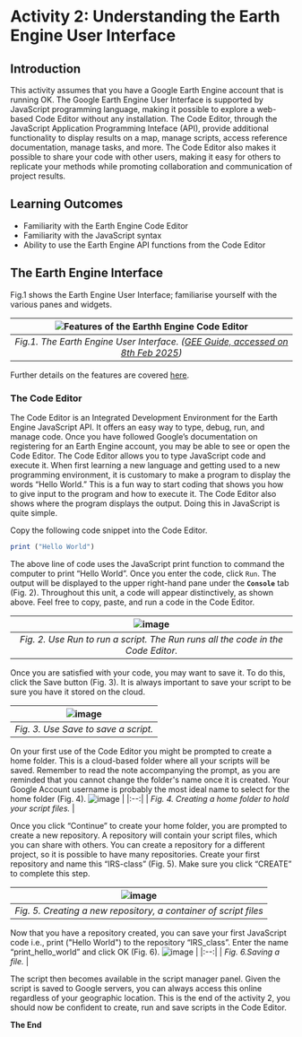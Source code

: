 # Activity 2: Understanding the Earth Engine User Interface
## Introduction
This activity assumes that you have a Google Earth Engine account that is running OK. 
The Google Earth Engine User Interface is supported by JavaScript programming language, making it possible to explore a web-based Code Editor without any installation.
The Code Editor, through the JavaScript Application Programming Inteface (API), provide additional functionality to display results on a map, manage scripts, access reference documentation, manage tasks, and more. The Code Editor also makes it possible to share your code with other users, making it easy for others to replicate your methods while promoting collaboration and communication of project results. 

## Learning Outcomes
- Familiarity with the Earth Engine Code Editor
- Familiarity with the JavaScript syntax
- Ability to use the Earth Engine API functions from the Code Editor

## The Earth Engine Interface
Fig.1 shows the Earth Engine User Interface; familiarise yourself with the various panes and widgets. 

![Features of the Earthh Engine Code Editor](https://github.com/user-attachments/assets/3f465845-47dd-47c5-8d22-cb32a2304801) |
|:--:|
| *Fig.1. The Earth Engine User Interface. ([GEE Guide, accessed on 8th Feb 2025](https://developers.google.com/earth-engine/guides/playground))* | 




Further details on the features are covered [here](https://developers.google.com/earth-engine/guides/playground).



### The Code Editor
The Code Editor is an Integrated Development Environment for the Earth Engine JavaScript API. It offers an easy way to type, debug, run, and manage code. Once you have followed Google’s documentation on registering for an Earth Engine account, you may be able to see or open the Code Editor. The Code Editor allows you to type JavaScript code and execute it. When first learning a new language and getting used to a new programming environment, it is customary to make a program to display the words “Hello World.” This is a fun way to start coding that shows you how to give input to the program and how to execute it. The Code Editor also shows where the program displays the output. Doing this in JavaScript is quite simple. 

Copy the following code snippet into the Code Editor. 

```JavaScript
print ("Hello World")
```
The above line of code uses the JavaScript print function to command the computer to print “Hello World”. Once you enter the code, click `Run`. The output will be displayed to the upper right-hand pane under the **`Console`** tab (Fig. 2). Throughout this unit, a code will appear distinctively, as shown above. Feel free to copy, paste, and run a code in the Code Editor.

![image](https://github.com/user-attachments/assets/d53dff09-fed1-4cbe-b6ce-24baab0cc7ed) |
|:--:|
| *Fig. 2. Use Run to run a script. The Run runs all the code in the Code Editor.* |

Once you are satisfied with your code, you may want to save it. To do this, click the Save button (Fig. 3). It is always important to save your script to be sure you have it stored on the cloud.

![image](https://github.com/user-attachments/assets/42a1c1eb-c153-4427-849c-663e05afeaee) |
|:--:|
| *Fig. 3. Use Save to save a script.* |

On your first use of the Code Editor you might be prompted to create a home folder. This is a cloud-based folder where all your scripts will be saved. Remember to read the note accompanying the prompt, as you are reminded that you cannot change the folder's name once it is created. Your Google Account username is probably the most ideal name to select for the home folder (Fig. 4).
![image](https://github.com/user-attachments/assets/c81b46b9-7047-484e-ba15-6121ba1332ac) |
|:--:|
| *Fig. 4. Creating a home folder to hold your script files.* |

Once you click “Continue” to create your home folder, you are prompted to create a new repository. A repository will contain your script files, which you can share with others. You can create a repository for a different project, so it is possible to have many repositories. Create your first repository and name this “IRS-class” (Fig. 5). Make sure you click “CREATE” to complete this step.

![image](https://github.com/user-attachments/assets/6f7ebed6-10e6-4e28-9ab4-6f2b5ebdbd86) |
|:--:|
| *Fig. 5. Creating a new repository, a container of script files* |

Now that you have a repository created, you can save your first JavaScript code i.e., print ("Hello World") to the repository “IRS_class”. Enter the name “print_hello_world” and click OK (Fig. 6).
![image](https://github.com/user-attachments/assets/1f315591-0995-47f3-b6c1-f1f78a66e85f) |
|:--:|
| *Fig. 6.Saving a file.* |

The script then becomes available in the script manager panel. Given the script is saved to Google servers, you can always access this online regardless of your geographic location. This is the end of the activity 2, you should now be confident to create, run and save scripts in the Code Editor. <br>

**The End**




